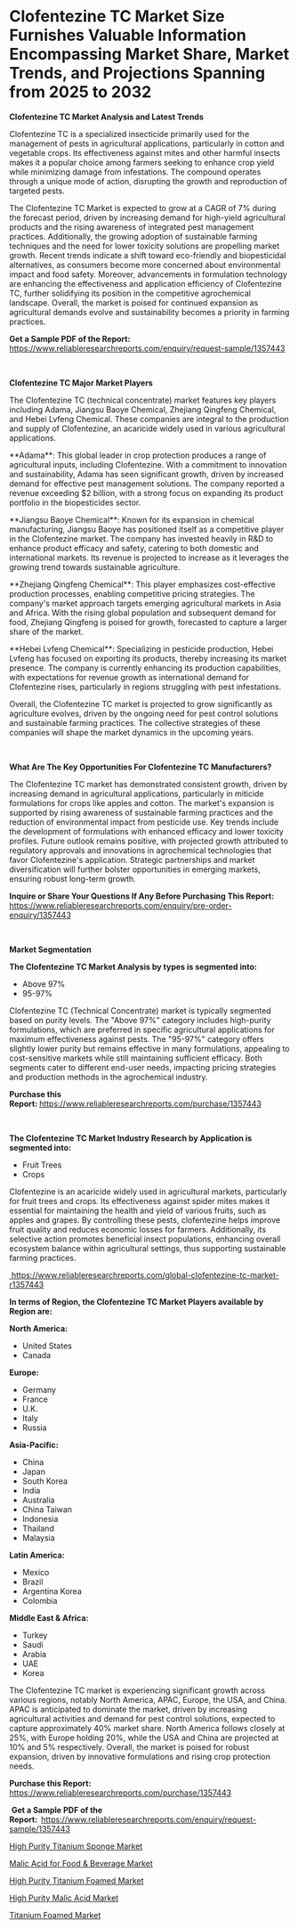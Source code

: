 <p><h1>Clofentezine TC Market Size Furnishes Valuable Information Encompassing Market Share, Market Trends, and Projections Spanning from 2025 to 2032</h1></p><p><strong>Clofentezine TC Market Analysis and Latest Trends</strong></p>
<p><p>Clofentezine TC is a specialized insecticide primarily used for the management of pests in agricultural applications, particularly in cotton and vegetable crops. Its effectiveness against mites and other harmful insects makes it a popular choice among farmers seeking to enhance crop yield while minimizing damage from infestations. The compound operates through a unique mode of action, disrupting the growth and reproduction of targeted pests.</p><p>The Clofentezine TC Market is expected to grow at a CAGR of 7% during the forecast period, driven by increasing demand for high-yield agricultural products and the rising awareness of integrated pest management practices. Additionally, the growing adoption of sustainable farming techniques and the need for lower toxicity solutions are propelling market growth. Recent trends indicate a shift toward eco-friendly and biopesticidal alternatives, as consumers become more concerned about environmental impact and food safety. Moreover, advancements in formulation technology are enhancing the effectiveness and application efficiency of Clofentezine TC, further solidifying its position in the competitive agrochemical landscape. Overall, the market is poised for continued expansion as agricultural demands evolve and sustainability becomes a priority in farming practices.</p></p>
<p><strong>Get a Sample PDF of the Report:&nbsp;</strong> <a href="https://www.reliableresearchreports.com/enquiry/request-sample/1357443?utm_campaign=8&utm_medium=2&utm_source=Github&utm_content=ia&utm_term=01022025&utm_id=clofentezine-tc">https://www.reliableresearchreports.com/enquiry/request-sample/1357443</a></p>
<p>&nbsp;</p>
<p><strong>Clofentezine TC Major Market Players</strong></p>
<p><p>The Clofentezine TC (technical concentrate) market features key players including Adama, Jiangsu Baoye Chemical, Zhejiang Qingfeng Chemical, and Hebei Lvfeng Chemical. These companies are integral to the production and supply of Clofentezine, an acaricide widely used in various agricultural applications.</p><p>**Adama**: This global leader in crop protection produces a range of agricultural inputs, including Clofentezine. With a commitment to innovation and sustainability, Adama has seen significant growth, driven by increased demand for effective pest management solutions. The company reported a revenue exceeding $2 billion, with a strong focus on expanding its product portfolio in the biopesticides sector.</p><p>**Jiangsu Baoye Chemical**: Known for its expansion in chemical manufacturing, Jiangsu Baoye has positioned itself as a competitive player in the Clofentezine market. The company has invested heavily in R&D to enhance product efficacy and safety, catering to both domestic and international markets. Its revenue is projected to increase as it leverages the growing trend towards sustainable agriculture.</p><p>**Zhejiang Qingfeng Chemical**: This player emphasizes cost-effective production processes, enabling competitive pricing strategies. The company's market approach targets emerging agricultural markets in Asia and Africa. With the rising global population and subsequent demand for food, Zhejiang Qingfeng is poised for growth, forecasted to capture a larger share of the market.</p><p>**Hebei Lvfeng Chemical**: Specializing in pesticide production, Hebei Lvfeng has focused on exporting its products, thereby increasing its market presence. The company is currently enhancing its production capabilities, with expectations for revenue growth as international demand for Clofentezine rises, particularly in regions struggling with pest infestations.</p><p>Overall, the Clofentezine TC market is projected to grow significantly as agriculture evolves, driven by the ongoing need for pest control solutions and sustainable farming practices. The collective strategies of these companies will shape the market dynamics in the upcoming years.</p></p>
<p>&nbsp;</p>
<p><strong>What Are The Key Opportunities For Clofentezine TC Manufacturers?</strong></p>
<p><p>The Clofentezine TC market has demonstrated consistent growth, driven by increasing demand in agricultural applications, particularly in miticide formulations for crops like apples and cotton. The market's expansion is supported by rising awareness of sustainable farming practices and the reduction of environmental impact from pesticide use. Key trends include the development of formulations with enhanced efficacy and lower toxicity profiles. Future outlook remains positive, with projected growth attributed to regulatory approvals and innovations in agrochemical technologies that favor Clofentezine's application. Strategic partnerships and market diversification will further bolster opportunities in emerging markets, ensuring robust long-term growth.</p></p>
<p><strong>Inquire or Share Your Questions If Any Before Purchasing This Report:</strong> <a href="https://www.reliableresearchreports.com/enquiry/pre-order-enquiry/1357443?utm_campaign=8&utm_medium=2&utm_source=Github&utm_content=ia&utm_term=01022025&utm_id=clofentezine-tc">https://www.reliableresearchreports.com/enquiry/pre-order-enquiry/1357443</a></p>
<p>&nbsp;</p>
<p><strong>Market Segmentation</strong></p>
<p><strong>The Clofentezine TC Market Analysis by types is segmented into:</strong></p>
<p><ul><li>Above 97%</li><li>95-97%</li></ul></p>
<p><p>Clofentezine TC (Technical Concentrate) market is typically segmented based on purity levels. The "Above 97%" category includes high-purity formulations, which are preferred in specific agricultural applications for maximum effectiveness against pests. The "95-97%" category offers slightly lower purity but remains effective in many formulations, appealing to cost-sensitive markets while still maintaining sufficient efficacy. Both segments cater to different end-user needs, impacting pricing strategies and production methods in the agrochemical industry.</p></p>
<p><strong>Purchase this Report:&nbsp;</strong><a href="https://www.reliableresearchreports.com/purchase/1357443?utm_campaign=8&utm_medium=2&utm_source=Github&utm_content=ia&utm_term=01022025&utm_id=clofentezine-tc">https://www.reliableresearchreports.com/purchase/1357443</a></p>
<p>&nbsp;</p>
<p><strong>The Clofentezine TC Market Industry Research by Application is segmented into:</strong></p>
<p><ul><li>Fruit Trees</li><li>Crops</li></ul></p>
<p><p>Clofentezine is an acaricide widely used in agricultural markets, particularly for fruit trees and crops. Its effectiveness against spider mites makes it essential for maintaining the health and yield of various fruits, such as apples and grapes. By controlling these pests, clofentezine helps improve fruit quality and reduces economic losses for farmers. Additionally, its selective action promotes beneficial insect populations, enhancing overall ecosystem balance within agricultural settings, thus supporting sustainable farming practices.</p></p>
<p><a href="https://www.reliableresearchreports.com/global-clofentezine-tc-market-r1357443?utm_campaign=8&utm_medium=2&utm_source=Github&utm_content=ia&utm_term=01022025&utm_id=clofentezine-tc">&nbsp;https://www.reliableresearchreports.com/global-clofentezine-tc-market-r1357443</a></p>
<p><strong>In terms of Region, the Clofentezine TC Market Players available by Region are:</strong></p>
<p>
    <p> <strong> North America: </strong>
        <ul>
            <li>United States</li>
            <li>Canada</li>
        </ul>
        </p> 
    <p> <strong> Europe: </strong>
        <ul>
            <li>Germany</li>
            <li>France</li>
            <li>U.K.</li>
            <li>Italy</li>
            <li>Russia</li>
        </ul>
        </p> 
    <p> <strong> Asia-Pacific: </strong>
        <ul>
            <li>China</li>
            <li>Japan</li>
            <li>South Korea</li>
            <li>India</li>
            <li>Australia</li>
            <li>China Taiwan</li>
            <li>Indonesia</li>
            <li>Thailand</li>
            <li>Malaysia</li>
        </ul>
        </p> 
    <p> <strong> Latin America: </strong>
        <ul>
            <li>Mexico</li>
            <li>Brazil</li>
            <li>Argentina Korea</li>
            <li>Colombia</li>
        </ul>
        </p> 
    <p> <strong> Middle East & Africa: </strong>
        <ul>
            <li>Turkey</li>
            <li>Saudi</li>
            <li>Arabia</li>
            <li>UAE</li>
            <li>Korea</li>
        </ul>
    </p>
    </p>
<p><p>The Clofentezine TC market is experiencing significant growth across various regions, notably North America, APAC, Europe, the USA, and China. APAC is anticipated to dominate the market, driven by increasing agricultural activities and demand for pest control solutions, expected to capture approximately 40% market share. North America follows closely at 25%, with Europe holding 20%, while the USA and China are projected at 10% and 5% respectively. Overall, the market is poised for robust expansion, driven by innovative formulations and rising crop protection needs.</p></p>
<p><strong>Purchase this Report: </strong><a href="https://www.reliableresearchreports.com/purchase/1357443?utm_campaign=8&utm_medium=2&utm_source=Github&utm_content=ia&utm_term=01022025&utm_id=clofentezine-tc">https://www.reliableresearchreports.com/purchase/1357443</a></p>
<p>&nbsp;<strong>Get a Sample PDF of the Report:&nbsp;&nbsp;</strong><a href="https://www.reliableresearchreports.com/enquiry/request-sample/1357443?utm_campaign=8&utm_medium=2&utm_source=Github&utm_content=ia&utm_term=01022025&utm_id=clofentezine-tc">https://www.reliableresearchreports.com/enquiry/request-sample/1357443</a></p>
<p><strong></strong></p>
<p><p><a href="https://github.com/bornergabrielle89/Market-Research-Report-List-1/blob/main/high-purity-titanium-sponge-market.md?utm_campaign=8&utm_medium=2&utm_source=Github&utm_content=ia&utm_term=01022025&utm_id=clofentezine-tc">High Purity Titanium Sponge Market</a></p><p><a href="https://github.com/toldenargelia86/Market-Research-Report-List-1/blob/main/malic-acid-for-food-beverage-market.md?utm_campaign=8&utm_medium=2&utm_source=Github&utm_content=ia&utm_term=01022025&utm_id=clofentezine-tc">Malic Acid for Food & Beverage Market</a></p><p><a href="https://github.com/dingharhouma/Market-Research-Report-List-1/blob/main/high-purity-titanium-foamed-market.md?utm_campaign=8&utm_medium=2&utm_source=Github&utm_content=ia&utm_term=01022025&utm_id=clofentezine-tc">High Purity Titanium Foamed Market</a></p><p><a href="https://github.com/tashiafun920/Market-Research-Report-List-1/blob/main/high-purity-malic-acid-market.md?utm_campaign=8&utm_medium=2&utm_source=Github&utm_content=ia&utm_term=01022025&utm_id=clofentezine-tc">High Purity Malic Acid Market</a></p><p><a href="https://github.com/tshumaalzlam0/Market-Research-Report-List-1/blob/main/titanium-foamed-market.md?utm_campaign=8&utm_medium=2&utm_source=Github&utm_content=ia&utm_term=01022025&utm_id=clofentezine-tc">Titanium Foamed Market</a></p></p>
